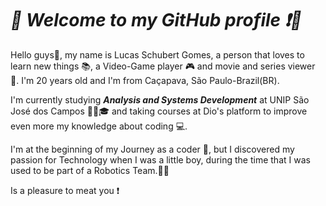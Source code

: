 # _*:tada: Welcome to my GitHub profile ❗🎉*_

Hello guys:wave:, my name is Lucas Schubert Gomes, a person that loves to learn new things :books:, a Video-Game player 🎮 and movie and series viewer 📸. I'm 20 years old and I'm from Caçapava, São Paulo-Brazil(BR). 

I'm currently studying ***Analysis and Systems Development*** at UNIP São José dos Campos :man_student::mortar_board: and taking courses at Dio's platform to improve even more my knowledge about coding 💻.

I'm at the beginning of my Journey as a coder 🚀, but I discovered my passion for Technology when I was a little boy, during the time that I was used to be part of a Robotics Team.:wrench:🤖

Is a pleasure to meat you ❗

<!--
**Schubert-lu/Schubert-lu** is a ✨ _special_ ✨ repository because its `README.md` (this file) appears on your GitHub profile.

Here are some ideas to get you started: 

- 🔭 I’m currently working on ...
- 🌱 I’m currently learning ...
- 👯 I’m looking to collaborate on ...
- 🤔 I’m looking for help with ...
- 💬 Ask me about ...
- 📫 How to reach me: ...
- 😄 Pronouns: ...
- ⚡ Fun fact: ...
-->
